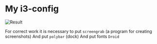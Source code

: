 # My i3-config

![Result]("https://raw.githubusercontent.com/KirMozor/i3-config/main/screen.png")

For correct work it is necessary to put `screengrab` (a program for creating screenshots)
And put `polybar` (dock)
And put fonts `Droid`
